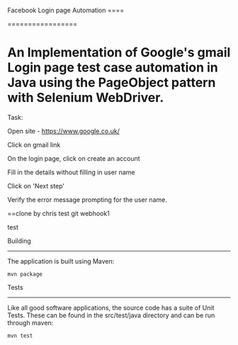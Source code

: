 Facebook Login page Automation ====

=================

An Implementation of Google's gmail Login page test case automation in Java using the PageObject pattern with Selenium WebDriver.
===============

Task:

Open site - https://www.google.co.uk/

Click on gmail link

On the login page, click on create an account

Fill in the details without filling in user name

Click on 'Next step'

Verify the error message prompting for the user name.

==clone by chris test git webhook1

test 


Building

--------

The application is built using Maven:


`mvn package`




Tests

-----

Like all good software applications, the source code has a suite of Unit Tests. These can be found in the src/test/java directory 
and can be run through maven:


`mvn test`
